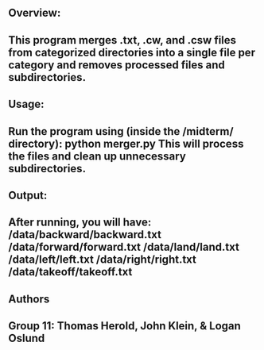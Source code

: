 Overview:
---------
This program merges .txt, .cw, and .csw files from categorized directories 
into a single file per category and removes processed files and subdirectories.
---

Usage:
------
Run the program using (inside the /midterm/ directory):
python merger.py
This will process the files and clean up unnecessary subdirectories.
---

Output:
-------
After running, you will have:
/data/backward/backward.txt
/data/forward/forward.txt
/data/land/land.txt
/data/left/left.txt
/data/right/right.txt
/data/takeoff/takeoff.txt
---

Authors
-------
Group 11: Thomas Herold, John Klein, & Logan Oslund
---